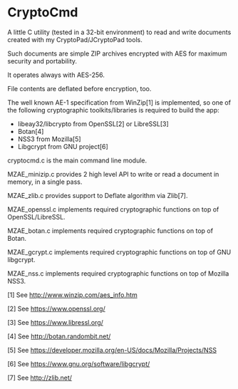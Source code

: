 CryptoCmd
=========

A little C utility (tested in a 32-bit environment) to read and write documents created with my CryptoPad/JCryptoPad tools.

Such documents are simple ZIP archives encrypted with AES for maximum security and portability.

It operates always with AES-256.

File contents are deflated before encryption, too.


The well known AE-1 specification from WinZip[1] is implemented, so one of the following cryptographic toolkits/libraries is required to build the app:

- libeay32/libcrypto from OpenSSL[2] or LibreSSL[3]
- Botan[4]
- NSS3 from Mozilla[5]
- Libgcrypt from GNU project[6]

cryptocmd.c is the main command line module.

MZAE_minizip.c provides 2 high level API to write or read a document in memory, in a single pass.

MZAE_zlib.c provides support to Deflate algorithm via Zlib[7].

MZAE_openssl.c implements required cryptographic functions on top of OpenSSL/LibreSSL.

MZAE_botan.c implements required cryptographic functions on top of Botan.

MZAE_gcrypt.c implements required cryptographic functions on top of GNU libgcrypt.

MZAE_nss.c implements required cryptographic functions on top of Mozilla NSS3.



[1] See http://www.winzip.com/aes_info.htm

[2] See https://www.openssl.org/

[3] See https://www.libressl.org/

[4] See http://botan.randombit.net/

[5] See https://developer.mozilla.org/en-US/docs/Mozilla/Projects/NSS

[6] See https://www.gnu.org/software/libgcrypt/

[7] See http://zlib.net/
